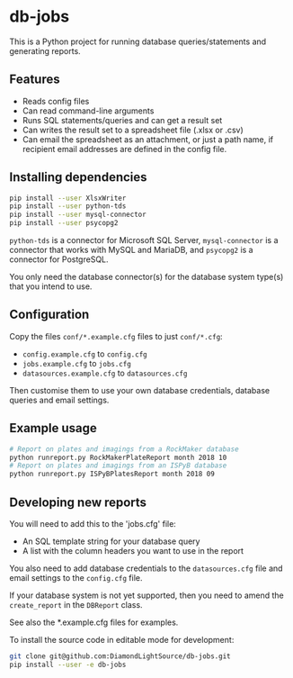 # db-jobs

This is a Python project for running database queries/statements and generating reports.

## Features

- Reads config files
- Can read command-line arguments
- Runs SQL statements/queries and can get a result set
- Can writes the result set to a spreadsheet file (.xlsx or .csv)
- Can email the spreadsheet as an attachment, or just a path name, if recipient email addresses are defined in the config file.

## Installing dependencies

```bash
pip install --user XlsxWriter
pip install --user python-tds
pip install --user mysql-connector
pip install --user psycopg2
```
`python-tds` is a connector for Microsoft SQL Server, `mysql-connector` is a connector that works with MySQL and MariaDB, and `psycopg2` is a connector for PostgreSQL.

You only need the database connector(s) for the database system type(s) that you intend to use.

## Configuration

Copy the files `conf/*.example.cfg` files to just `conf/*.cfg`:

 * `config.example.cfg` to `config.cfg`
 * `jobs.example.cfg` to `jobs.cfg`
 * `datasources.example.cfg` to `datasources.cfg`

Then customise them to use your own database credentials, database queries and email settings.

## Example usage

```bash
# Report on plates and imagings from a RockMaker database
python runreport.py RockMakerPlateReport month 2018 10
# Report on plates and imagings from an ISPyB database
python runreport.py ISPyBPlatesReport month 2018 09
```

## Developing new reports

You will need to add this to the 'jobs.cfg' file:
- An SQL template string for your database query
- A list with the column headers you want to use in the report

You also need to add database credentials to the `datasources.cfg` file and email settings to the `config.cfg` file.

If your database system is not yet supported, then you need to amend the `create_report` in the `DBReport` class.

See also the *.example.cfg files for examples.

To install the source code in editable mode for development:
```bash
git clone git@github.com:DiamondLightSource/db-jobs.git
pip install --user -e db-jobs
```
